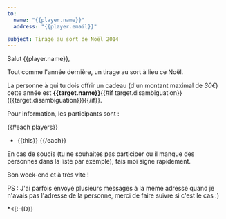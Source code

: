 ```yaml
---
to:
  name: "{{player.name}}"
  address: "{{player.email}}"

subject: Tirage au sort de Noël 2014
---
```


Salut {{player.name}},

Tout comme l'année dernière, un tirage au sort à lieu ce Noël.

La personne à qui tu dois offrir un cadeau (d'un montant maximal de *30€*) cette année est **{{target.name}}**{{#if target.disambiguation}} ({{target.disambiguation}}){{/if}}.

Pour information, les participants sont :

{{#each players}}
- {{this}}
{{/each}}

En cas de soucis (tu ne souhaites pas participer ou il manque des personnes dans la liste par exemple), fais moi signe rapidement.

Bon week-end et à très vite !

PS : J'ai parfois envoyé plusieurs messages à la même adresse quand je n'avais pas l'adresse de la personne, merci de faire suivre si c'est le cas :)

*<[:-{D}}
